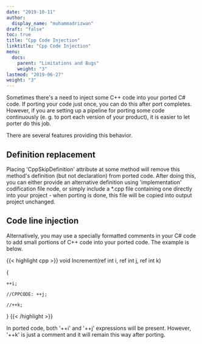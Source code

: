 ```yaml
---
date: "2019-10-11"
author:
  display_name: "muhammadrizwan"
draft: "false"
toc: true
title: "Cpp Code Injection"
linktitle: "Cpp Code Injection"
menu:
  docs:
    parent: "Limitations and Bugs"
    weight: "3"
lastmod: "2019-06-27"
weight: "3"
---
```


Sometimes there's a need to inject some C++ code into your ported C# code. If porting your code just once, you can do this after port completes. However, if you are setting up a pipeline for porting some code continuously (e. g. to port each version of your product), it is easier to let porter do this job.

There are several features providing this behavior.

## Definition replacement ##

Placing 'CppSkipDefinition' attribute at some method will remove this method's definition (but not declaration) from ported code. After doing this, you can either provide an alternative definition using 'implementation' codification file node, or simply include a *.cpp file containing one directly into your project - when porting is done, this file will be copied into output project unchanged.

## Code line injection ##


Alternatively, you may use a specially formatted comments in your C# code to add small portions of C++ code into your ported code. The example is below.

{{< highlight cpp >}}
void Increment(ref int i, ref int j, ref int k)

{

    ++i;

    //CPPCODE: ++j;

    //++k;

}
{{< /highlight >}}

In ported code, both '++i' and '++j' expressions will be present. However, '++k' is just a comment and it will remain this way after porting.
